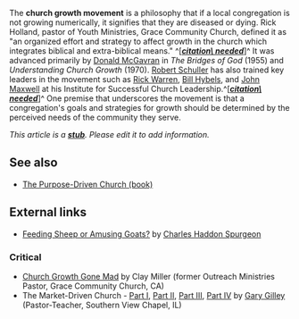 The **church growth movement** is a philosophy that if a local
congregation is not growing numerically, it signifies that they are
diseased or dying. Rick Holland, pastor of Youth Ministries, Grace
Community Church, defined it as "an organized effort and strategy
to affect growth in the church which integrates biblical and
extra-biblical means."
^[***[citation\ needed](http://www.theopedia.com/Theopedia:Writing_guide#Reference_your_work\ "Theopedia:Writing\ guide")***]^
It was advanced primarily by
[Donald McGavran](index.php?title=Donald_McGavran&action=edit&redlink=1 "Donald McGavran (page does not exist)")
in *The Bridges of God* (1955) and *Understanding Church Growth*
(1970).
[Robert Schuller](index.php?title=Robert_Schuller&action=edit&redlink=1 "Robert Schuller (page does not exist)")
has also trained key leaders in the movement such as
[Rick Warren](Rick_Warren "Rick Warren"),
[Bill Hybels](index.php?title=Bill_Hybels&action=edit&redlink=1 "Bill Hybels (page does not exist)"),
and
[John Maxwell](index.php?title=John_Maxwell&action=edit&redlink=1 "John Maxwell (page does not exist)")
at his Institute for Successful Church
Leadership.^[***[citation\ needed](http://www.theopedia.com/Theopedia:Writing_guide#Reference_your_work\ "Theopedia:Writing\ guide")***]^
One premise that underscores the movement is that a congregation's
goals and strategies for growth should be determined by the
perceived needs of the community they serve.

*This article is a **[stub](http://www.theopedia.com/Category:Theopedia_stubs "Category:Theopedia stubs")**. Please edit it to add information.*
## See also

-   [The Purpose-Driven Church (book)](The_Purpose-Driven_Church_(book) "The Purpose-Driven Church (book)")

## External links

-   [Feeding Sheep or Amusing Goats?](http://www.biblebb.com/files/spurgeon/amusement.htm)
    by
    [Charles Haddon Spurgeon](Charles_Haddon_Spurgeon "Charles Haddon Spurgeon")

### Critical

-   [Church Growth Gone Mad](http://www.biblebb.com/files/MAC/SC03-1029.htm)
    by Clay Miller (former Outreach Ministries Pastor, Grace Community
    Church, CA)
-   The Market-Driven Church -
    [Part I](http://www.svchapel.org/Resources/articles/read_articles.asp?id=50),
    [Part II](http://www.svchapel.org/Resources/articles/read_articles.asp?id=51),
    [Part III](http://www.svchapel.org/Resources/articles/read_articles.asp?id=52),
    [Part IV](http://www.svchapel.org/Resources/articles/read_articles.asp?id=53)
    by [Gary Gilley](Gary_Gilley "Gary Gilley") (Pastor-Teacher,
    Southern View Chapel, IL)



